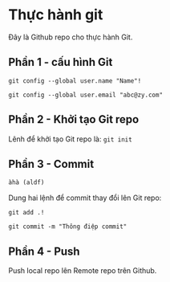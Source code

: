 # Thực hành git
Đây là Github repo cho thực hành Git.

## Phần 1 - cấu hình Git

```
git config --global user.name "Name"!

git config --global user.email "abc@zy.com"
```

## Phần 2 - Khởi tạo Git repo
 
Lênh để khởi tạo Git repo là: ` git init `

## Phần 3 - Commit
``` php
àhà (aldf)
```
Dung hai lệnh để commit thay đổi lên Git repo:

```
git add .!

git commit -m "Thông điệp commit"
```
## Phần 4 - Push

Push local repo lên Remote repo trên Github.
